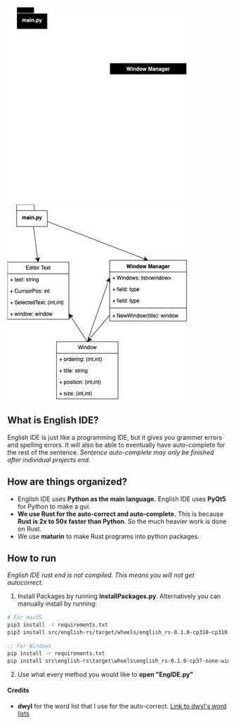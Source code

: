 ![classdiagram](https://raw.githubusercontent.com/jemrules/English-IDE/main/readmeAssets/classdiagram_dark.png#gh-dark-mode-only)
![classdiagram](https://raw.githubusercontent.com/jemrules/English-IDE/main/readmeAssets/classdiagram_light.png#gh-light-mode-only)
## What is English IDE?
English IDE is just like a programming IDE, but it gives you grammer errors and spelling errors. It will also be able to eventually have auto-complete for the rest of the sentence. *Sentence auto-complete may only be finished after individual projects end.*

## How are things organized?
- English IDE uses **Python as the main language.** English IDE uses **PyQt5** for Python to make a gui.
- **We use Rust for the auto-correct and auto-complete.** This is because **Rust is 2x to 50x faster than Python**. So the much heavier work is done on Rust.
- We use **maturin** to make Rust programs into python packages.

## How to run
*English IDE rust end is not compiled. This means you will not get autocorrect.*
1. Install Packages by running **InstallPackages.py**. Alternatively you can manually install by running:
```bash
# For macOS
pip3 install -r requirements.txt
pip3 install src/english-rs/target/wheels/english_rs-0.1.0-cp310-cp310-macosx_11_0_arm64.whl
```
```bat
:: For Windows
pip install -r requirements.txt
pip install src\english-rs\target\wheels\english_rs-0.1.0-cp37-none-win_amd64.whl
```
2. Use what every method you would like to **open "EngIDE.py"**


#### Credits
 - **dwyl** for the word list that I use for the auto-correct. [Link to dwyl's word lists](https://github.com/dwyl/english-words/tree/master)